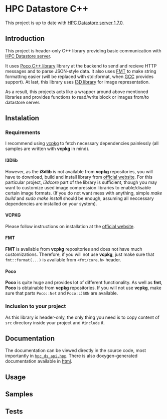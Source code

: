 # HPC Datastore C++

This project is up to date with [HPC Datastore server 1.7.0](https://github.com/fiji-hpc/hpc-datastore).

## Introduction

This project is header-only C++ library providing basic communication with [HPC Datastore server](https://github.com/fiji-hpc/hpc-datastore).

It uses [Poco C++ library](https://pocoproject.org) library at the backend to send and recieve HTTP messages and to parse JSON-style data. 
It also uses [FMT](https://fmt.dev/latest/index.html) to make string formatting easier (will be replaced with std::format, 
when [GCC](https://gcc.gnu.org) provides support). 
At last, this library uses [I3D library](https://cbia.fi.muni.cz/software/i3d-library.html) for image representation.

As a result, this projects acts like a wrapper around above mentioned libraries and provides functions to read/write block or images from/to datastore server.   

## Instalation

### Requirements
I recommend using [vcpkg](https://github.com/microsoft/vcpkg) to fetch necessary dependencies painlessly 
(all samples are written with **vcpkg** in mind).

#### I3Dlib
However, as the **i3dlib** is not available from **vcpkg** repositories, you will have to download, build and install library from [official website](https://cbia.fi.muni.cz/software/i3d-library.html). For this particular project, *i3dcore* part of the library is sufficient, though you may want to customize used image compression libraries to enable/disable certain image formats. 
(If you do not want mess with anything, simple *make build* and *sudo make install* should be enough, assuming all neccessary dependencies are installed on your system).

#### VCPKG
Please follow instructions on installation at the [official website](https://github.com/microsoft/vcpkg).

#### FMT
**FMT** is available from **vcpkg** repositories and does not have much customizations. Therefore, if you will not use **vcpkg**, just make sure that `fmt::format(...)` is available from `<fmt/core.h>` header.

#### Poco
**Poco** is quite huge and provides lot of different functionality. As well as **fmt**, **Poco** is obtainable from **vcpkg** repositories. If you will not use **vcpkg**, make sure that parts `Poco::Net` and `Poco::JSON` are available. 

### Inclusion to your project
As this library is header-only, the only thing you need is to copy content of `src` directory inside your project and `#include` it.

## Documentation

The documentation can be viewed directly in the source code, most importantly in [`hpc_ds_api.hpp`](hpc-datastore-cpp/src/hpc_ds_api.hpp).
There is also doxygen-generated documentation available in [html]().

## Usage

## Samples

## Tests
